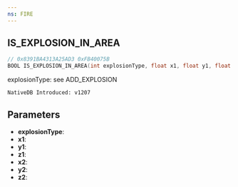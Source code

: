 ```yaml
---
ns: FIRE
---
```

## IS_EXPLOSION_IN_AREA

```c
// 0x8391BA4313A25AD3 0xFB40075B
BOOL IS_EXPLOSION_IN_AREA(int explosionType, float x1, float y1, float z1, float x2, float y2, float z2);
```

explosionType: see ADD_EXPLOSION

```
NativeDB Introduced: v1207
```

## Parameters
* **explosionType**:
* **x1**:
* **y1**:
* **z1**:
* **x2**:
* **y2**:
* **z2**:

